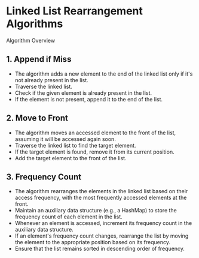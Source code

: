 # Linked List Rearrangement Algorithms

Algorithm Overview

## 1. Append if Miss

+	The algorithm adds a new element to the end of the linked list only if it's not already present in the list.
+	Traverse the linked list.
+	Check if the given element is already present in the list.
+	If the element is not present, append it to the end of the list.

## 2. Move to Front

+	The algorithm moves an accessed element to the front of the list, assuming it will be accessed again soon.
+	Traverse the linked list to find the target element.
+	If the target element is found, remove it from its current position.
+	Add the target element to the front of the list.

## 3. Frequency Count

+	The algorithm rearranges the elements in the linked list based on their access frequency, with the most frequently accessed elements at the front.
+	Maintain an auxiliary data structure (e.g., a HashMap) to store the frequency count of each element in the list.
+	Whenever an element is accessed, increment its frequency count in the auxiliary data structure.
+	If an element's frequency count changes, rearrange the list by moving the element to the appropriate position based on its frequency.
+	Ensure that the list remains sorted in descending order of frequency.


